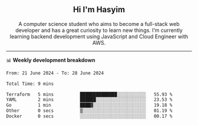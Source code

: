 <h2 align="center">Hi I'm Hasyim</h2>

<p align="center">A computer science student who aims to become a full-stack web developer and has a great curiosity to learn new things. I’m currently learning backend development using JavaScript and Cloud Engineer with AWS.</p>

---

📊 **Weekly development breakdown**

<!--START_SECTION:waka-->

```txt
From: 21 June 2024 - To: 28 June 2024

Total Time: 9 mins

Terraform   5 mins          ██████████████░░░░░░░░░░░   55.93 %
YAML        2 mins          ██████░░░░░░░░░░░░░░░░░░░   23.53 %
Go          1 min           ████▓░░░░░░░░░░░░░░░░░░░░   19.18 %
Other       0 secs          ▒░░░░░░░░░░░░░░░░░░░░░░░░   01.19 %
Docker      0 secs          ░░░░░░░░░░░░░░░░░░░░░░░░░   00.17 %
```

<!--END_SECTION:waka-->


<!-- - You can reach me on **hasyim11c@gmail.com** -->
